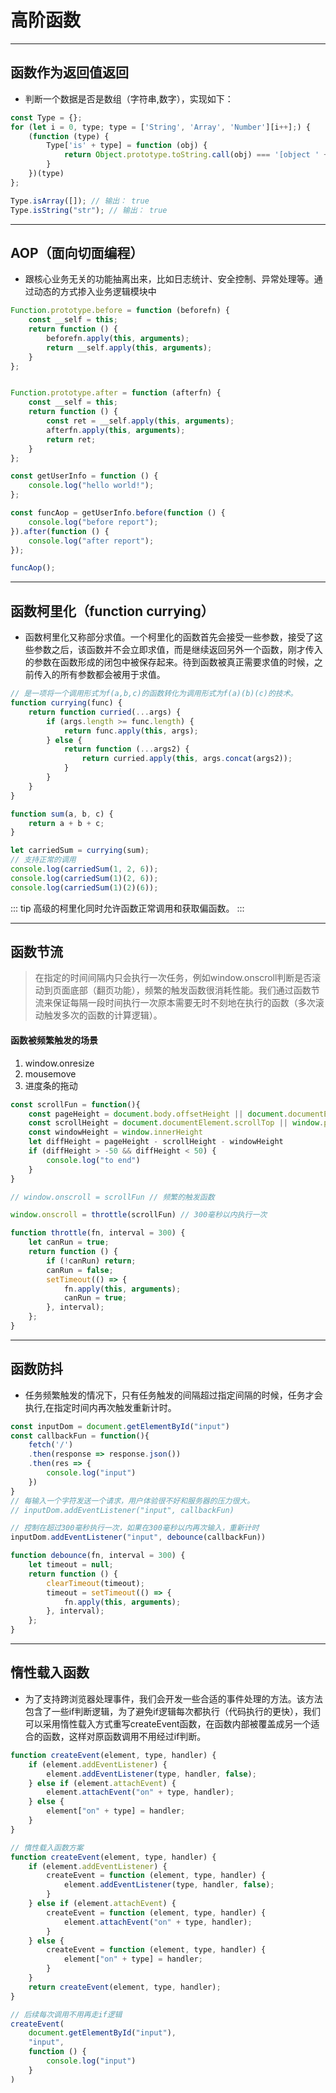 # 高阶函数
---
函数作为返回值返回
---
- 判断一个数据是否是数组（字符串,数字），实现如下：

```javascript
const Type = {};
for (let i = 0, type; type = ['String', 'Array', 'Number'][i++];) {
    (function (type) {
        Type['is' + type] = function (obj) {
            return Object.prototype.toString.call(obj) === '[object ' + type + ']';
        }
    })(type)
};

Type.isArray([]); // 输出： true
Type.isString("str"); // 输出： true

```

---
AOP（面向切面编程）
---
- 跟核心业务无关的功能抽离出来，比如日志统计、安全控制、异常处理等。通过动态的方式掺入业务逻辑模块中
```javascript
Function.prototype.before = function (beforefn) {
    const __self = this;
    return function () {
        beforefn.apply(this, arguments);
        return __self.apply(this, arguments);
    }
};


Function.prototype.after = function (afterfn) {
    const __self = this;
    return function () {
        const ret = __self.apply(this, arguments);
        afterfn.apply(this, arguments);
        return ret;
    }
};

const getUserInfo = function () {
    console.log("hello world!");
};

const funcAop = getUserInfo.before(function () {
    console.log("before report");
}).after(function () {
    console.log("after report");
});

funcAop();

```

---
函数柯里化（function currying）
---
- 函数柯里化又称部分求值。一个柯里化的函数首先会接受一些参数，接受了这些参数之后，该函数并不会立即求值，而是继续返回另外一个函数，刚才传入的参数在函数形成的闭包中被保存起来。待到函数被真正需要求值的时候，之前传入的所有参数都会被用于求值。
```javascript
// 是一项将一个调用形式为f(a,b,c)的函数转化为调用形式为f(a)(b)(c)的技术。
function currying(func) {
    return function curried(...args) {
        if (args.length >= func.length) {
            return func.apply(this, args);
        } else {
            return function (...args2) {
                return curried.apply(this, args.concat(args2));
            }
        }
    }
}

function sum(a, b, c) {
    return a + b + c;
}

let carriedSum = currying(sum);
// 支持正常的调用
console.log(carriedSum(1, 2, 6));
console.log(carriedSum(1)(2, 6));
console.log(carriedSum(1)(2)(6));
```
::: tip
高级的柯里化同时允许函数正常调用和获取偏函数。
:::

---
函数节流
---
> 在指定的时间间隔内只会执行一次任务，例如window.onscroll判断是否滚动到页面底部（翻页功能），频繁的触发函数很消耗性能。我们通过函数节流来保证每隔一段时间执行一次原本需要无时不刻地在执行的函数（多次滚动触发多次的函数的计算逻辑）。
#### 函数被频繁触发的场景
1. window.onresize
2. mousemove
3. 进度条的拖动

```javascript
const scrollFun = function(){
    const pageHeight = document.body.offsetHeight || document.documentElement.offsetHeight
    const scrollHeight = document.documentElement.scrollTop || window.pageYOffset
    const windowHeight = window.innerHeight
    let diffHeight = pageHeight - scrollHeight - windowHeight
    if (diffHeight > -50 && diffHeight < 50) {
        console.log("to end")
    }
}

// window.onscroll = scrollFun // 频繁的触发函数

window.onscroll = throttle(scrollFun) // 300毫秒以内执行一次

function throttle(fn, interval = 300) {
    let canRun = true;
    return function () {
        if (!canRun) return;
        canRun = false;
        setTimeout(() => {
            fn.apply(this, arguments);
            canRun = true;
        }, interval);
    };
}
```

---
函数防抖
---
- 任务频繁触发的情况下，只有任务触发的间隔超过指定间隔的时候，任务才会执行,在指定时间内再次触发重新计时。
```javascript
const inputDom = document.getElementById("input")
const callbackFun = function(){
    fetch('/')
    .then(response => response.json())
    .then(res => {
        console.log("input")
    })
}
// 每输入一个字符发送一个请求，用户体验很不好和服务器的压力很大。
// inputDom.addEventListener("input", callbackFun)

// 控制在超过300毫秒执行一次，如果在300毫秒以内再次输入，重新计时
inputDom.addEventListener("input", debounce(callbackFun))

function debounce(fn, interval = 300) {
    let timeout = null;
    return function () {
        clearTimeout(timeout);
        timeout = setTimeout(() => {
            fn.apply(this, arguments);
        }, interval);
    };
}
```

---
惰性载入函数
---
- 为了支持跨浏览器处理事件，我们会开发一些合适的事件处理的方法。该方法包含了一些if判断逻辑，为了避免if逻辑每次都执行（代码执行的更快），我们可以采用惰性载入方式重写createEvent函数，在函数内部被覆盖成另一个适合的函数，这样对原函数调用不用经过if判断。

```javascript
function createEvent(element, type, handler) {
    if (element.addEventListener) {
        element.addEventListener(type, handler, false);
    } else if (element.attachEvent) {
        element.attachEvent("on" + type, handler);
    } else {
        element["on" + type] = handler;
    }
}

// 惰性载入函数方案
function createEvent(element, type, handler) {
    if (element.addEventListener) {
        createEvent = function (element, type, handler) {
            element.addEventListener(type, handler, false);
        }
    } else if (element.attachEvent) {
        createEvent = function (element, type, handler) {
            element.attachEvent("on" + type, handler);
        }
    } else {
        createEvent = function (element, type, handler) {
            element["on" + type] = handler;
        }
    }
    return createEvent(element, type, handler);
}

// 后续每次调用不用再走if逻辑
createEvent(
    document.getElementById("input"),
    "input",
    function () {
        console.log("input")
    }
)
```

